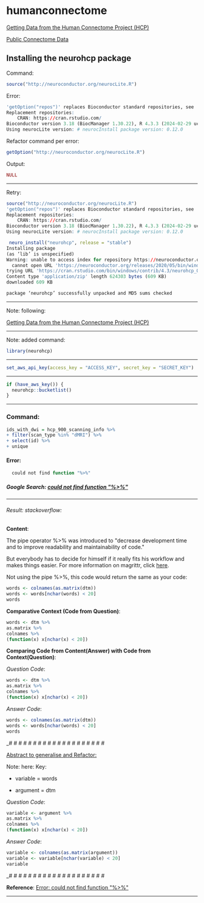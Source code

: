 # humanconnectome

[Getting Data from the Human Connectome Project (HCP)](https://cran.r-project.org/web/packages/neurohcp/vignettes/hcp.html)

[Public Connectome Data](https://db.humanconnectome.org/)

## Installing the neurohcp package

Command:

```r
source("http://neuroconductor.org/neurocLite.R")
```

Error:

```r
'getOption("repos")' replaces Bioconductor standard repositories, see 'help("repositories", package = "BiocManager")' for details.
Replacement repositories:
    CRAN: https://cran.rstudio.com/
Bioconductor version 3.18 (BiocManager 1.30.22), R 4.3.3 (2024-02-29 ucrt)
Using neurocLite version: # neurocInstall package version: 0.12.0
```

Refactor command per error:

```r
getOption("http://neuroconductor.org/neurocLite.R")
```

Output:

```r
NULL
```

____

Retry:

```r
source("http://neuroconductor.org/neurocLite.R")
'getOption("repos")' replaces Bioconductor standard repositories, see 'help("repositories", package = "BiocManager")' for details.
Replacement repositories:
    CRAN: https://cran.rstudio.com/
Bioconductor version 3.18 (BiocManager 1.30.22), R 4.3.3 (2024-02-29 ucrt)
Using neurocLite version: # neurocInstall package version: 0.12.0
```

```r
 neuro_install("neurohcp", release = "stable")
Installing package
(as ‘lib’ is unspecified)
Warning: unable to access index for repository https://neuroconductor.org/releases/2020/05/bin/windows/contrib/4.3:
  cannot open URL 'https://neuroconductor.org/releases/2020/05/bin/windows/contrib/4.3/PACKAGES'
trying URL 'https://cran.rstudio.com/bin/windows/contrib/4.3/neurohcp_0.9.0.zip'
Content type 'application/zip' length 624303 bytes (609 KB)
downloaded 609 KB

package ‘neurohcp’ successfully unpacked and MD5 sums checked
```

____

Note: following:

[Getting Data from the Human Connectome Project (HCP)](https://cran.r-project.org/web/packages/neurohcp/vignettes/hcp.html)

____

Note: added command:

```r
library(neurohcp)
```

____

```r
set_aws_api_key(access_key = "ACCESS_KEY", secret_key = "SECRET_KEY")
```

____


```r
if (have_aws_key()) {
  neurohcp::bucketlist()
}
```

____

### Command:

```r
ids_with_dwi = hcp_900_scanning_info %>% 
+ filter(scan_type %in% "dMRI") %>%
+ select(id) %>%
+ unique
```

#### Error:

```r
  could not find function "%>%"
```

##### Google Search: [could not find function "%>%"](https://www.google.com/search?q=could+not+find+function+%22%25%3E%25%22&oq=could+not+find+function+%22%25%3E%25%22&gs_lcrp=EgZjaHJvbWUyBggAEEUYOTIHCAEQABiABDIHCAIQABiABDIHCAMQABiABDIHCAQQABiABDIHCAUQABiABDIHCAYQABiABDIHCAcQABiABDIHCAgQABiABDIHCAkQABiABNIBBzg5MmowajeoAgCwAgA&sourceid=chrome&ie=UTF-8)

____

###### Result: stackoverflow: 

**Content**:

The pipe operator %>% was introduced to "decrease development time and to improve readability and maintainability of code."

But everybody has to decide for himself if it really fits his workflow and makes things easier. For more information on magrittr, click [here](http://cran.r-project.org/web/packages/magrittr/vignettes/magrittr.html).

Not using the pipe %>%, this code would return the same as your code:

```r
words <- colnames(as.matrix(dtm))
words <- words[nchar(words) < 20]
words
```

**Comparative Context (Code from Question)**:

```r
words <- dtm %>%
as.matrix %>%
colnames %>%
(function(x) x[nchar(x) < 20])
```

**Comparing Code from Content(Answer) with Code from Context(Question)**:

*Question Code*:

```r
words <- dtm %>%
as.matrix %>%
colnames %>%
(function(x) x[nchar(x) < 20])
```

*Answer Code*:

```r
words <- colnames(as.matrix(dtm))
words <- words[nchar(words) < 20]
words
```

_# # # # # # # # # # # # # # # # # # # # 

<u>Abstract to generalise and Refactor:</u>

Note: here: Key:

- variable = words

- argument = dtm



*Question Code*:

```r
variable <- argument %>%
as.matrix %>%
colnames %>%
(function(x) x[nchar(x) < 20])
```

*Answer Code*:

```r
variable <- colnames(as.matrix(argument))
variable <- variable[nchar(variable) < 20]
variable
```

_# # # # # # # # # # # # # # # # # # # # 

**Reference**: [Error: could not find function "%>%"](https://stackoverflow.com/questions/30248583/error-could-not-find-function)

____

